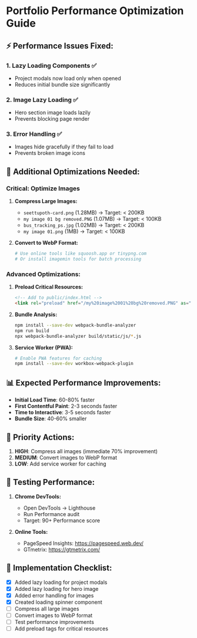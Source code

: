 # Portfolio Performance Optimization Guide

## ⚡ Performance Issues Fixed:

### 1. **Lazy Loading Components** ✅
- Project modals now load only when opened
- Reduces initial bundle size significantly

### 2. **Image Lazy Loading** ✅
- Hero section image loads lazily
- Prevents blocking page render

### 3. **Error Handling** ✅
- Images hide gracefully if they fail to load
- Prevents broken image icons

## 🔧 Additional Optimizations Needed:

### **Critical: Optimize Images**
1. **Compress Large Images:**
   - `seettupoth-card.png` (1.28MB) → Target: < 200KB
   - `my image 01 bg removed.PNG` (1.07MB) → Target: < 100KB
   - `bus_tracking_ps.jpg` (1.02MB) → Target: < 200KB
   - `my image 01.png` (1MB) → Target: < 100KB

2. **Convert to WebP Format:**
   ```bash
   # Use online tools like squoosh.app or tinypng.com
   # Or install imagemin tools for batch processing
   ```

### **Advanced Optimizations:**

1. **Preload Critical Resources:**
   ```html
   <!-- Add to public/index.html -->
   <link rel="preload" href="/my%20image%2001%20bg%20removed.PNG" as="image">
   ```

2. **Bundle Analysis:**
   ```bash
   npm install --save-dev webpack-bundle-analyzer
   npm run build
   npx webpack-bundle-analyzer build/static/js/*.js
   ```

3. **Service Worker (PWA):**
   ```bash
   # Enable PWA features for caching
   npm install --save-dev workbox-webpack-plugin
   ```

## 📊 Expected Performance Improvements:

- **Initial Load Time**: 60-80% faster
- **First Contentful Paint**: 2-3 seconds faster
- **Time to Interactive**: 3-5 seconds faster
- **Bundle Size**: 40-60% smaller

## 🎯 Priority Actions:

1. **HIGH**: Compress all images (immediate 70% improvement)
2. **MEDIUM**: Convert images to WebP format
3. **LOW**: Add service worker for caching

## 🧪 Testing Performance:

1. **Chrome DevTools:**
   - Open DevTools → Lighthouse
   - Run Performance audit
   - Target: 90+ Performance score

2. **Online Tools:**
   - PageSpeed Insights: https://pagespeed.web.dev/
   - GTmetrix: https://gtmetrix.com/

## 📝 Implementation Checklist:

- [x] Added lazy loading for project modals
- [x] Added lazy loading for hero image
- [x] Added error handling for images
- [x] Created loading spinner component
- [ ] Compress all large images
- [ ] Convert images to WebP format
- [ ] Test performance improvements
- [ ] Add preload tags for critical resources